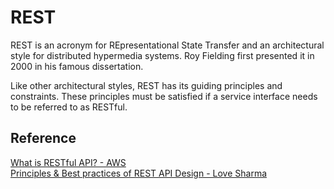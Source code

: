 # REST

REST is an acronym for REpresentational State Transfer and an architectural style for distributed hypermedia systems.
Roy Fielding first presented it in 2000 in his famous dissertation.

Like other architectural styles, REST has its guiding principles and constraints. 
These principles must be satisfied if a service interface needs to be referred to as RESTful.


**Reference**
---
[What is RESTful API? - AWS](https://aws.amazon.com/what-is/restful-api/)  
[Principles & Best practices of REST API Design - Love Sharma](https://blog.devgenius.io/best-practice-and-cheat-sheet-for-rest-api-design-6a6e12dfa89f)



